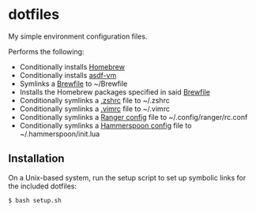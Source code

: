 # dotfiles

My simple environment configuration files.

Performs the following:
* Conditionally installs [Homebrew](https://brew.sh)
* Conditionally installs [asdf-vm](https://asdf-vm.com)
* Symlinks a [Brewfile](homebrew/Brewfile) to ~/Brewfile
* Installs the Homebrew packages specified in said [Brewfile](homebrew/Brewfile)
* Conditionally symlinks a [.zshrc](zsh/zshrc) file to ~/.zshrc
* Conditionally symlinks a [.vimrc](vim/vimrc) file to ~/.vimrc
* Conditionally symlinks a [Ranger config](ranger/rc.conf) file to ~/.config/ranger/rc.conf
* Conditionally symlinks a [Hammerspoon config](hammerspoon/init.lua) file to ~/.hammerspoon/init.lua

## Installation

On a Unix-based system, run the setup script to set up symbolic links for the included dotfiles:

```bash
$ bash setup.sh
```
